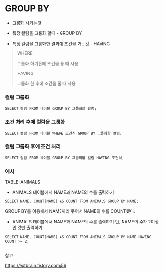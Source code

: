 # GROUP BY



- 그룹화 시키는것



- 특정 컬럼을 그룹화 할때 - GROUP BY



- 특정 컬럼을 그룹화한 결과에 조건을 거는것 - HAVING



> WHERE
>
> 그룹화 하기전에 조건을 줄 때 사용
>
> 
>
> HAVING
>
> 그룹화 한 후에 조건을 줄 때 사용



### 컬럼 그룹화

```
SELECT 컬럼 FROM 테이블 GROUP BY 그룹화할 컬럼;
```



### 조건 처리 후에 컬럼을 그룹화

```
SELECT 컬럼 FROM 테이블 WHERE 조건식 GROUP BY 그룹화할 컬럼;
```



### 컬럼 그룹화 후에 조건 처리

```
SELECT 컬럼 FROM 테이블 GROUP BY 그룹화할 컬럼 HAVING 조건식;
```





### 예시

TABLE: ANIMALS



- ANIMALS 테이블에서 NAME과 NAME의 수를 출력하기

```
SELECT NAME, COUNT(NAME) AS COUNT FROM ANIMALS GROUP BY NAME;
```

GROUP BY를 이용해서 NAME끼리 묶어서 NAME의 수를 COUNT했다.



- ANIMALS 테이블에서 NAME과 NAME의 수를 출력하기 단, NAME의 수가 2이상인 것만 출력하기

```
SELECT NAME, COUNT(NAME) AS COUNT FROM ANIMALS GROUP BY NAME HAVING COUNT >= 2;
```









-----





참고

https://extbrain.tistory.com/56

